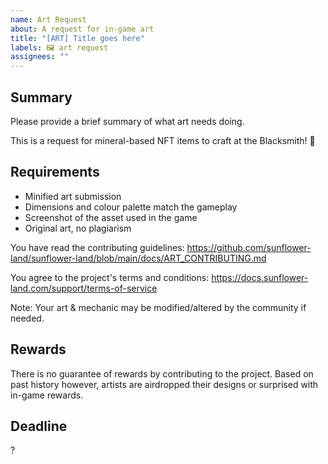 ```yaml
---
name: Art Request
about: A request for in-game art
title: "[ART] Title goes here"
labels: 🖼️ art request
assignees: ""
---
```


## Summary

Please provide a brief summary of what art needs doing.

This is a request for mineral-based NFT items to craft at the Blacksmith! 🚀

## Requirements

- Minified art submission
- Dimensions and colour palette match the gameplay
- Screenshot of the asset used in the game
- Original art, no plagiarism

You have read the contributing guidelines:
https://github.com/sunflower-land/sunflower-land/blob/main/docs/ART_CONTRIBUTING.md

You agree to the project's terms and conditions:
https://docs.sunflower-land.com/support/terms-of-service

Note: Your art & mechanic may be modified/altered by the community if needed.

## Rewards

There is no guarantee of rewards by contributing to the project. Based on past history however, artists are airdropped their designs or surprised with in-game rewards.

## Deadline

?
